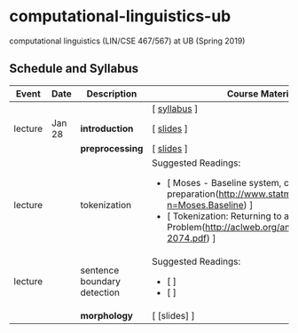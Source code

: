 # computational-linguistics-ub
computational linguistics (LIN/CSE 467/567) at UB (Spring 2019)


## Schedule and Syllabus 
|Event	| Date |	Description	 |Course Materials |
| ------ | ------ | ------ | ------  |
| |  |  | [ [syllabus](https://www.overleaf.com/read/bbydmnwkznyj) ]|
|lecture | Jan 28 | **introduction** | [ [slides](https://www.overleaf.com/read/pntxnvrkknxk) ]|
| |  | **preprocessing** | [ [slides](https://www.overleaf.com/read/qfxnzgqgyyfn) ] |
|lecture |  | tokenization | Suggested Readings:  <ul><li>[ Moses - Baseline system, corpus preparation(http://www.statmt.org/moses/?n=Moses.Baseline) ]</li><li>[ Tokenization: Returning to a Long Solved Problem(http://aclweb.org/anthology/P/P12/P12-2074.pdf) ]</li></ul> |
|lecture|  | sentence boundary detection | Suggested Readings:  <ul><li>[  ]</li><li>[ ]</li></ul> |
| |  | **morphology** | [ [slides] ] |

